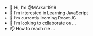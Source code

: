 - 👋 Hi, I’m @MArkan1919
- 👀 I’m interested in Learning JavaScript
- 🌱 I’m currently learning React JS
- 💞️ I’m looking to collaborate on ...
- 📫 How to reach me ...

<!---
MArkan1919/MArkan1919 is a ✨ special ✨ repository because its `README.md` (this file) appears on your GitHub profile.
You can click the Preview link to take a look at your changes.
--->

